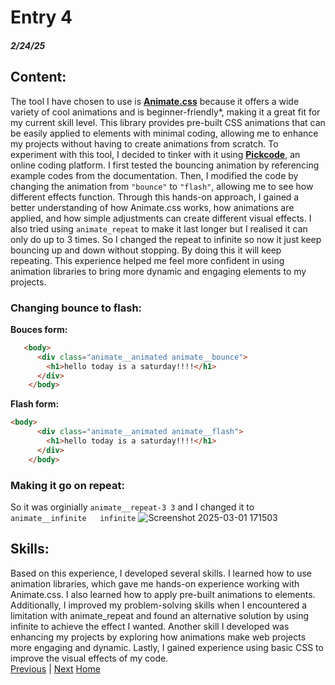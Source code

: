 # Entry 4
##### 2/24/25

## Content: 
The tool I have chosen to use is **[Animate.css](https://animate.style/#documentation)** because it offers a wide variety of cool animations and is beginner-friendly*, making it a great fit for my current skill level. This library provides pre-built CSS animations that can be easily applied to elements with minimal coding, allowing me to enhance my projects without having to create animations from scratch. To experiment with this tool, I decided to tinker with it using **[Pickcode](https://app.pickcode.io/project/cm7qqw0ysn2phemhdb00p4der)**, an online coding platform. I first tested the bouncing animation by referencing example codes from the documentation. Then, I modified the code by changing the animation from `"bounce"` to `"flash"`, allowing me to see how different effects function. Through this hands-on approach, I gained a better understanding of how Animate.css works, how animations are applied, and how simple adjustments can create different visual effects. I also tried using `animate_repeat` to make it last longer but I realised it can only do up to 3 times. So I changed the repeat to infinite so now it just keep bouncing up and down without stopping. By doing this it will keep repeating. This experience helped me feel more confident in using animation libraries to bring more dynamic and engaging elements to my projects.

### Changing bounce to flash:
**Bouces form:**
``` HTML
   <body>
      <div class="animate__animated animate__bounce">
        <h1>hello today is a saturday!!!!</h1>
      </div>
    </body>
```
**Flash form:**
``` HTML
<body>
      <div class="animate__animated animate__flash">
        <h1>hello today is a saturday!!!!</h1>
      </div>
    </body>
```
### Making it go on repeat:  
So it was orginially `animate__repeat-3	3` and I changed it to `animate__infinite	infinite`
![Screenshot 2025-03-01 171503](https://github.com/user-attachments/assets/2e0ac870-b1a3-47e9-9624-002127be2c45)
## Skills: 
Based on this experience, I developed several skills. I learned how to use animation libraries, which gave me hands-on experience working with Animate.css. I also learned how to apply pre-built animations to elements. Additionally, I improved my problem-solving skills when I encountered a limitation with animate_repeat and found an alternative solution by using infinite to achieve the effect I wanted. Another skill I developed was enhancing my projects by exploring how animations make web projects more engaging and dynamic. Lastly, I gained experience using basic CSS to improve the visual effects of my code.  
[Previous](entry03.md) | [Next](entry05.md)
[Home](../README.md)

